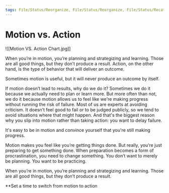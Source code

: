 ```yaml
---
tags: File/Status/Reorganize, File/Status/Reorganize, File/Status/Recategorize, File/Status/Summarize, File/Status/Structuralize
---
```


# Motion vs. Action
![[Motion VS. Action Chart.jpg]]


When you’re in motion, you’re planning and strategizing and learning. Those are all good things, but they don’t produce a result. Action, on the other hand, is the type of behavior that will deliver an outcome.

Sometimes motion is useful, but it will never produce an outcome by itself.


If motion doesn’t lead to results, why do we do it? Sometimes we do it because we actually need to plan or learn more. But more often than not, we do it because motion allows us to feel like we're making progress without running the risk of failure. Most of us are experts at avoiding criticism. It doesn’t feel good to fail or to be judged publicly, so we tend to avoid situations where that might happen. And that's the biggest reason why you slip into motion rather than taking action: you want to delay failure.

It's easy to be in motion and convince yourself that you're still making progress.



Motion makes you feel like you’re getting things done. But really, you’re just preparing to get something done. When preparation becomes a form of procrastination, you need to change something. You don’t want to merely be planning. You want to be practicing.



When you’re in motion, you’re planning and strategizing and learning. Those are all good things, but they don’t produce a result.



**Set a time to switch from motion to action









